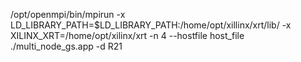 /opt/openmpi/bin/mpirun -x LD_LIBRARY_PATH=$LD_LIBRARY_PATH:/home/opt/xillinx/xrt/lib/ -x XILINX_XRT=/home/opt/xilinx/xrt -n 4 --hostfile host_file ./multi_node_gs.app -d R21